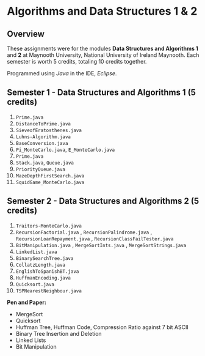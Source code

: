 # **Algorithms and Data Structures 1 & 2**

## **Overview**

These assignments were for the modules **Data Structures and Algorithms 1** and **2** at Maynooth University, National University of Ireland Maynooth. 
Each semester is worth 5 credits, totaling 10 credits together.

Programmed using *Java* in the IDE, *Eclipse*. 

## **Semester 1 - Data Structures and Algorithms 1 (5 credits)**

1. `Prime.java`
2. `DistanceToPrime.java`
3. `SieveofEratosthenes.java`
4. `Luhns-Algorithm.java`
5. `BaseConversion.java`
6. `Pi_MonteCarlo.java`, `E_MonteCarlo.java`
7. `Prime.java`
8. `Stack.java`, `Queue.java`
9. `PriorityQueue.java`
10. `MazeDepthFirstSearch.java`
11. `SquidGame_MonteCarlo.java`

## **Semester 2 - Data Structures and Algorithms 2 (5 credits)**

1. `Traitors-MonteCarlo.java`
2. `RecursionFactorial.java` , `RecursionPalindrome.java` , `RecursionLoanRepayment.java` , `RecursionClassFailTester.java`
3. `BitManipulation.java` , `MergeSortInts.java` , `MergeSortStrings.java`
4. `LinkedList.java`
5. `BinarySearchTree.java`
6. `CollatzLength.java`
7. `EnglishToSpanishBT.java`
8. `HuffmanEncoding.java`
9. `Quicksort.java`     
10. `TSPNearestNeighbour.java`

**Pen and Paper:**
- MergeSort
- Quicksort
- Huffman Tree, Huffman Code, Compression Ratio against 7 bit ASCII
- Binary Tree Insertion and Deletion
- Linked Lists
- Bit Manipulation
